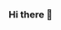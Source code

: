 ### Hi there 👋

<!--
**maochongxin/maochongxin** is a ✨ _special_ ✨ repository because its `README.md` (this file) appears on your GitHub profile.

![Anurag's GitHub stats](https://github-readme-stats.vercel.app/api?username=maochongxin&hide=contribs,prs)
